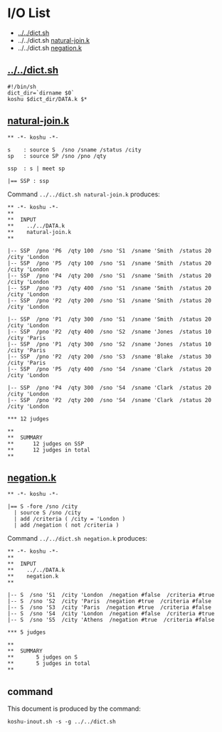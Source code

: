 # I/O List

- [../../dict.sh](#dictsh)
- ../../dict.sh [natural-join.k](#natural-joink)
- ../../dict.sh [negation.k](#negationk)



## [../../dict.sh](../../dict.sh)

```
#!/bin/sh
dict_dir=`dirname $0`
koshu $dict_dir/DATA.k $*
```



## [natural-join.k](natural-join.k)

```
** -*- koshu -*-

s    : source S  /sno /sname /status /city
sp   : source SP /sno /pno /qty

ssp  : s | meet sp

|== SSP : ssp

```

Command `../../dict.sh natural-join.k` produces:

```
** -*- koshu -*-
**
**  INPUT
**    ../../DATA.k
**    natural-join.k
**

|-- SSP  /pno 'P6  /qty 100  /sno 'S1  /sname 'Smith  /status 20  /city 'London
|-- SSP  /pno 'P5  /qty 100  /sno 'S1  /sname 'Smith  /status 20  /city 'London
|-- SSP  /pno 'P4  /qty 200  /sno 'S1  /sname 'Smith  /status 20  /city 'London
|-- SSP  /pno 'P3  /qty 400  /sno 'S1  /sname 'Smith  /status 20  /city 'London
|-- SSP  /pno 'P2  /qty 200  /sno 'S1  /sname 'Smith  /status 20  /city 'London

|-- SSP  /pno 'P1  /qty 300  /sno 'S1  /sname 'Smith  /status 20  /city 'London
|-- SSP  /pno 'P2  /qty 400  /sno 'S2  /sname 'Jones  /status 10  /city 'Paris
|-- SSP  /pno 'P1  /qty 300  /sno 'S2  /sname 'Jones  /status 10  /city 'Paris
|-- SSP  /pno 'P2  /qty 200  /sno 'S3  /sname 'Blake  /status 30  /city 'Paris
|-- SSP  /pno 'P5  /qty 400  /sno 'S4  /sname 'Clark  /status 20  /city 'London

|-- SSP  /pno 'P4  /qty 300  /sno 'S4  /sname 'Clark  /status 20  /city 'London
|-- SSP  /pno 'P2  /qty 200  /sno 'S4  /sname 'Clark  /status 20  /city 'London

*** 12 judges

**
**  SUMMARY
**      12 judges on SSP
**      12 judges in total
**
```



## [negation.k](negation.k)

```
** -*- koshu -*-

|== S -fore /sno /city
  | source S /sno /city
  | add /criteria ( /city = 'London )
  | add /negation ( not /criteria )

```

Command `../../dict.sh negation.k` produces:

```
** -*- koshu -*-
**
**  INPUT
**    ../../DATA.k
**    negation.k
**

|-- S  /sno 'S1  /city 'London  /negation #false  /criteria #true
|-- S  /sno 'S2  /city 'Paris  /negation #true  /criteria #false
|-- S  /sno 'S3  /city 'Paris  /negation #true  /criteria #false
|-- S  /sno 'S4  /city 'London  /negation #false  /criteria #true
|-- S  /sno 'S5  /city 'Athens  /negation #true  /criteria #false

*** 5 judges

**
**  SUMMARY
**       5 judges on S
**       5 judges in total
**
```



## command

This document is produced by the command:

```
koshu-inout.sh -s -g ../../dict.sh
```
